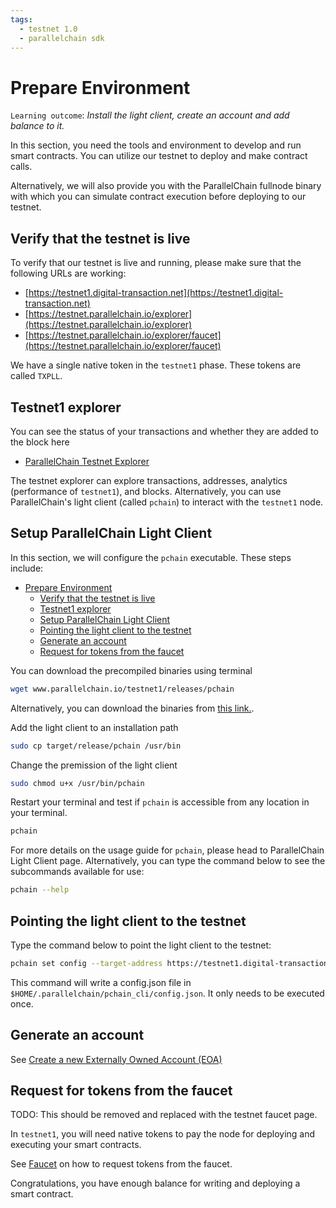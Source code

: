 ```yaml
---
tags:
  - testnet 1.0
  - parallelchain sdk
---
```


# Prepare Environment

`Learning outcome`: _Install the light client, create an account and add balance to it._

In this section, you need the tools and environment to develop and run smart contracts. You can utilize our testnet to deploy and make contract calls. 

Alternatively, we will also provide you with the ParallelChain fullnode binary with which you can simulate contract execution before deploying to our testnet. 

## Verify that the testnet is live

To verify that our testnet is live and running, please make sure that the following URLs are working:

* [https://testnet1.digital-transaction.net](https://testnet1.digital-transaction.net) 
* [https://testnet.parallelchain.io/explorer](https://testnet.parallelchain.io/explorer) 
* [https://testnet.parallelchain.io/explorer/faucet](https://testnet.parallelchain.io/explorer/faucet) 

We have a single native token in the `testnet1` phase. These tokens are called `TXPLL`.

## Testnet1 explorer

You can see the status of your transactions and whether they are added to the block here
- [ParallelChain Testnet Explorer](https://testnet.parallelchain.io/explorer) 

The testnet explorer can explore transactions, addresses, analytics (performance of `testnet1`), and blocks. Alternatively, you can use ParallelChain's light client (called `pchain`) to interact with the `testnet1` node.

## Setup ParallelChain Light Client 

In this section, we will configure the `pchain` executable. These steps include:

- [Prepare Environment](#prepare-environment)
  - [Verify that the testnet is live](#verify-that-the-testnet-is-live)
  - [Testnet1 explorer](#testnet1-explorer)
  - [Setup ParallelChain Light Client](#setup-parallelchain-light-client)
  - [Pointing the light client to the testnet](#pointing-the-light-client-to-the-testnet)
  - [Generate an account](#generate-an-account)
  - [Request for tokens from the faucet](#request-for-tokens-from-the-faucet)


You can download the precompiled binaries using terminal
```bash
wget www.parallelchain.io/testnet1/releases/pchain
```

Alternatively, you can download the binaries from [this link.](https://www.parallelchain.io/testnet1/releases/pchain).

Add the light client to an installation path
```bash
sudo cp target/release/pchain /usr/bin
```

Change the premission of the light client
```bash
sudo chmod u+x /usr/bin/pchain
```

Restart your terminal and test if `pchain` is accessible from any location in your terminal.
```bash
pchain
```

For more details on the usage guide for `pchain`, please head to ParallelChain Light Client page. Alternatively, you can type the command below to see the subcommands available for use:
```bash
pchain --help
```

## Pointing the light client to the testnet

Type the command below to point the light client to the testnet:
```bash
pchain set config --target-address https://testnet1.digital-transaction.net
``` 

This command will write a config.json file in `$HOME/.parallelchain/pchain_cli/config.json`. It only needs to be executed once.

## Generate an account

See [Create a new Externally Owned Account (EOA)](/cli/real_world_walkthrough/#create-a-new-externally-owned-account-eoa)

## Request for tokens from the faucet

TODO: This should be removed and replaced with the testnet faucet page.

In `testnet1`, you will need native tokens to pay the node for deploying and executing your smart contracts. 

See [Faucet](/faucet) on how to request tokens from the faucet.

Congratulations, you have enough balance for writing and deploying a smart contract.
